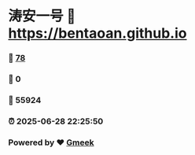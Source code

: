 # 涛安一号 :link: https://bentaoan.github.io 
### :page_facing_up: [78](https://bentaoan.github.io/tag.html) 
### :speech_balloon: 0 
### :hibiscus: 55924 
### :alarm_clock: 2025-06-28 22:25:50 
### Powered by :heart: [Gmeek](https://github.com/Meekdai/Gmeek)
